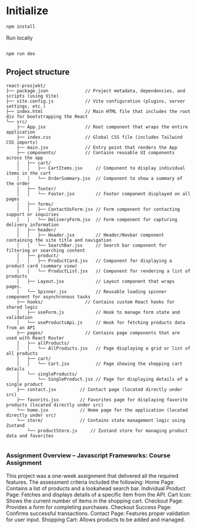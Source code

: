 <!-- # React + Vite

This template provides a minimal setup to get React working in Vite with HMR and some ESLint rules.

Currently, two official plugins are available:

- [@vitejs/plugin-react](https://github.com/vitejs/vite-plugin-react/blob/main/packages/plugin-react/README.md) uses [Babel](https://babeljs.io/) for Fast Refresh
- [@vitejs/plugin-react-swc](https://github.com/vitejs/vite-plugin-react-swc) uses [SWC](https://swc.rs/) for Fast Refresh -->


# Initialize
```bash
npm install
```

Run locally
```bash

npm run dev
```

## Project structure

```
react-prosjekt/
├── package.json              // Project metadata, dependencies, and scripts (using Vite)
├── vite.config.js            // Vite configuration (plugins, server settings, etc.)
├── index.html                // Main HTML file that includes the root div for bootstrapping the React 
└── src/
    ├── App.jsx               // Root component that wraps the entire application
    ├── index.css             // Global CSS file (includes Tailwind CSS imports)
    ├── main.jsx              // Entry point that renders the App 
    ├── components/           // Contains reusable UI components across the app
    │   ├── cart/
    │   │   ├── CartItems.jsx     // Component to display individual items in the cart
    │   │   └── OrderSummary.jsx  // Component to show a summary of the order
    │   ├── footer/
    │   │   └── Footer.jsx        // Footer component displayed on all pages
    │   ├── forms/
    │   │   ├── ContactUsForm.jsx // Form component for contacting support or inquiries
    │   │   └── DeliveryForm.jsx  // Form component for capturing delivery information
    │   ├── header/
    │   │   ├── Header.jsx        // Header/Navbar component containing the site title and navigation
    │   │   └── SearchBar.jsx     // Search bar component for filtering or searching content
    │   ├── product/
    │   │   ├── ProductCard.jsx   // Component for displaying a product card (summary view)
    │   │   └── ProductList.jsx   // Component for rendering a list of products
    │   ├── Layout.jsx            // Layout component that wraps pages.
    │   └── Spinner.jsx           // Reusable loading spinner component for asynchronous tasks
    ├── hooks/                // Contains custom React hooks for shared logic
    │   ├── useForm.js            // Hook to manage form state and validation
    │   └── useProductsApi.js     // Hook for fetching products data from an API
    ├── pages/                // Contains page components that are used with React Router
    │   ├── allProducts/
    │   │   └── AllProducts.jsx   // Page displaying a grid or list of all products
    │   ├── cart/
    │   │   └── Cart.jsx          // Page showing the shopping cart details
    │   └── singleProducts/
    │       └── SingleProduct.jsx // Page for displaying details of a single product
    ├── contact.jsx         // Contact page (located directly under src)
    ├── favorits.jsx        // Favorites page for displaying favorite products (located directly under src)
    └── home.jsx            // Home page for the application (located directly under src)
    └── store/              // Contains state management logic using Zustand
        └── productStore.js     // Zustand store for managing product data and favorites
        
```

### Assignment Overview – Javascript Frameworks: Course Assignment
This project was a one-week assignment that delivered all the required features. The assessment criteria included the following:
Home Page: Contains a list of products and a lookahead search bar.
Individual Product Page: Fetches and displays details of a specific item from the API.
Cart Icon: Shows the current number of items in the shopping cart.
Checkout Page: Provides a form for completing purchases.
Checkout Success Page: Confirms successful transactions.
Contact Page: Features proper validation for user input.
Shopping Cart: Allows products to be added and managed.

